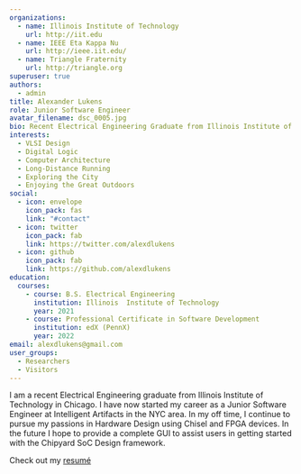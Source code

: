 ```yaml
---
organizations:
  - name: Illinois Institute of Technology
    url: http://iit.edu
  - name: IEEE Eta Kappa Nu
    url: http://ieee.iit.edu/
  - name: Triangle Fraternity
    url: http://triangle.org
superuser: true
authors:
  - admin
title: Alexander Lukens
role: Junior Software Engineer
avatar_filename: dsc_0005.jpg
bio: Recent Electrical Engineering Graduate from Illinois Institute of Technology
interests:
  - VLSI Design
  - Digital Logic
  - Computer Architecture
  - Long-Distance Running
  - Exploring the City
  - Enjoying the Great Outdoors
social:
  - icon: envelope
    icon_pack: fas
    link: "#contact"
  - icon: twitter
    icon_pack: fab
    link: https://twitter.com/alexdlukens
  - icon: github
    icon_pack: fab
    link: https://github.com/alexdlukens
education:
  courses:
    - course: B.S. Electrical Engineering
      institution: Illinois  Institute of Technology
      year: 2021
    - course: Professional Certificate in Software Development
      institution: edX (PennX)
      year: 2022
email: alexdlukens@gmail.com
user_groups:
  - Researchers
  - Visitors
---
```

I am a recent Electrical Engineering graduate from Illinois Institute of Technology in Chicago. I have now started my career as a Junior Software Engineer at Intelligent Artifacts in the NYC area. In my off time, I continue to pursue my passions in Hardware Design using Chisel and FPGA devices. In the future I hope to provide a complete GUI to assist users in getting started with the Chipyard SoC Design framework.

Check out my [resumé](media/resume.pdf)
